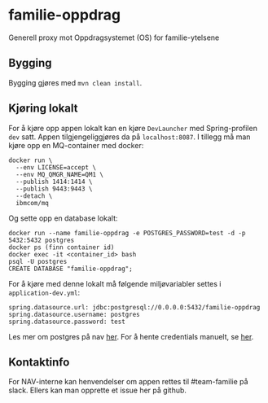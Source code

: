 # familie-oppdrag
Generell proxy mot Oppdragsystemet (OS) for familie-ytelsene

## Bygging
Bygging gjøres med `mvn clean install`. 

## Kjøring lokalt
For å kjøre opp appen lokalt kan en kjøre `DevLauncher` med Spring-profilen `dev` satt.
Appen tilgjengeliggjøres da på `localhost:8087`.
I tillegg må man kjøre opp en MQ-container med docker:
```
docker run \
  --env LICENSE=accept \
  --env MQ_QMGR_NAME=QM1 \
  --publish 1414:1414 \
  --publish 9443:9443 \
  --detach \
  ibmcom/mq
```

Og sette opp en database lokalt:
```
docker run --name familie-oppdrag -e POSTGRES_PASSWORD=test -d -p 5432:5432 postgres
docker ps (finn container id)
docker exec -it <container_id> bash
psql -U postgres
CREATE DATABASE "familie-oppdrag";
```

For å kjøre med denne lokalt må følgende miljøvariabler settes i `application-dev.yml`:
```
spring.datasource.url: jdbc:postgresql://0.0.0.0:5432/familie-oppdrag
spring.datasource.username: postgres
spring.datasource.password: test
```

Les mer om postgres på nav [her](https://github.com/navikt/utvikling/blob/master/PostgreSQL.md). For å hente credentials manuelt, se [her](https://github.com/navikt/utvikling/blob/master/Vault.md). 

## Kontaktinfo
For NAV-interne kan henvendelser om appen rettes til #team-familie på slack. Ellers kan man opprette et issue her på github.

